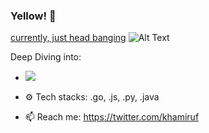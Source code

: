 ### Yellow! :cowboy_hat_face:
<u>currently, just head banging</u>
![Alt Text](https://media.giphy.com/media/11dR2hEgtN5KoM/giphy.gif)

Deep Diving into:
- <img src="[https://go.dev/](https://raw.githubusercontent.com/yurijserrano/Github-Profile-Readme-Logos/master/programming%20languages/go.svg)">

- ⚙️ Tech stacks: .go, .js, .py, .java
- 📫 Reach me: https://twitter.com/khamiruf

<!--
**khamiruf/khamiruf** is a ✨ _special_ ✨ repository because its `README.md` (this file) appears on your GitHub profile.

Here are some ideas to get you started:

- 🔭 I’m currently working on ...
- 🌱 I’m currently learning ...
- 👯 I’m looking to collaborate on ...
- 🤔 I’m looking for help with ...
- 💬 Ask me about ...
- 📫 How to reach me: ...
- 😄 Pronouns: ...
- ⚡ Fun fact: ...
-->
